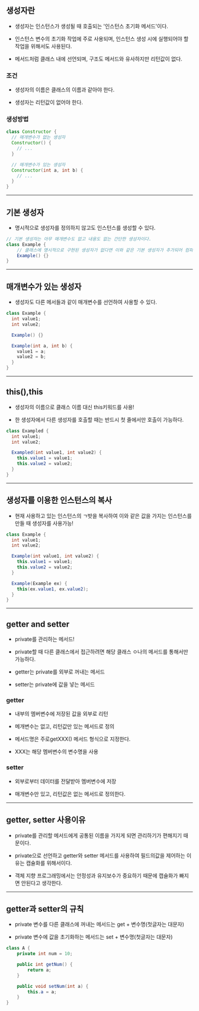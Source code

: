 ## 생성자란
* 생성자는 인스턴스가 생성될 때 호출되는 '인스턴스 초기화 메서드'이다.

* 인스턴스 변수의 초기화 작업에 주로 사용되며, 인스턴스 생성 시에 실행되어야 할 작업을 위해서도 사용된다.

* 메서드처럼 클래스 내에 선언되며, 구조도 메서드와 유사하지만 리턴값이 없다.

### 조건
* 생성자의 이름은 클래스의 이름과 같아야 한다.

* 생성자는 리턴값이 없어야 한다.

### 생성방법
```java
class Constructor {
  // 매개변수가 없는 생성자
  Constructor() {
  	// ...
  }

  // 매개변수가 있는 생성자
  Constructor(int a, int b) {
  	// ...
  }
}
```
---
## 기본 생성자
* 명시적으로 생성자를 정의하지 않고도 인스턴스를 생성할 수 있다.
```java
// 기본 생성자는 아무 매개변수도 없고 내용도 없는 간단한 생성자이다.
class Example {
	// 클래스에 명시적으로 구현된 생성자가 없다면 이와 같은 기본 생성자가 추가되어 컴파일된다.
	Example() {}
}
```
---
## 매개변수가 있는 생성자
* 생성자도 다른 메서들과 같이 매개변수를 선언하여 사용할 수 있다.

```java
class Example {
  int value1;
  int value2;

  Example() {}

  Example(int a, int b) {
    value1 = a;
    value2 = b;
  }
}
```
---
## this(),this
* 생성자의 이름으로 클래스 이름 대신 this키워드를 사용!

* 한 생성자에서 다른 생성자를 호출할 때는 반드시 첫 줄에서만 호출이 가능하다.

```java
class Exampled {
  int value1;
  int value2;

  Exampled(int value1, int value2) {
    this.value1 = value1;
    this.value2 = value2;
  }
}
```
---
## 생성자를 이용한 인스턴스의 복사

* 현재 사용하고 있는 인스턴스의 ㄱ밧을 복사하여 이와 같은 값을 가지는 인스턴스를 만들 때 생성자를 사용가능!

```java
class Example {
  int value1;
  int value2;

  Example(int value1, int value2) {
    this.value1 = value1;
    this.value2 = value2;
  }

  Example(Example ex) {
	this(ex.value1, ex.value2);
  }
}
```
---
## getter and setter

* private를 관리하는 메서드!

* private할 때 다른 클래스에서 접근하려면 해당 클래스 ㅇ나의 메서드를 통해서만 가능하다.

* getter는 private를 외부로 꺼내는 메서드

* setter는 private에 값을 넣는 메서드

### **getter**
* 내부의 멤버변수에 저장된 값을 외부로 리턴

* 메개변수는 없고, 리턴값만 있는 메서드로 정의

* 메서드명은 주로getXXX() 메서드 형식으로 지정한다.

* XXX는 해당 멤버변수의 변수명을 사용

### **setter**
* 외부로부터 데이터를 전달받아 멤버변수에 저장

* 매개변수만 있고, 리턴값은 없는 메서드로 정의한다.
---
## getter, setter 사용이유

* private를 관리할 메서드에게 공통된 이름을 가지게 되면 관리하기가 편해지기 때문이다.

* private으로 선언하고 getter와 setter 메서드를 사용하여 필드의값을 제어하는 이유는 캡슐화를 위해서이다.

* 객체 지향 프로그래밍에서는 안정성과 유지보수가 중요하기 때문에 캡슐화가 빠지면 안된다고 생각한다.

---
## getter과 setter의 규칙
* private 변수를 다른 클래스에 꺼내는 메서드는 get + 변수명(첫글자는 대문자)

* private 변수에 값을 초기화하는 메서드는 set + 변수명(첫글자는 대문자)

```java
class A {
	private int num = 10;

	public int getNum() {
		return a;
	}

	public void setNum(int a) {
		this.a = a;
	} 
}
```